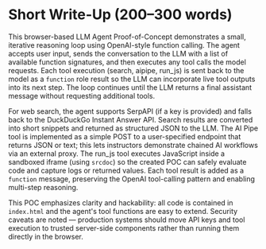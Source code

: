 # Short Write-Up (200–300 words)

This browser-based LLM Agent Proof-of-Concept demonstrates a small, iterative reasoning loop using OpenAI-style function calling. The agent accepts user input, sends the conversation to the LLM with a list of available function signatures, and then executes any tool calls the model requests. Each tool execution (search, aipipe, run_js) is sent back to the model as a `function` role result so the LLM can incorporate live tool outputs into its next step. The loop continues until the LLM returns a final assistant message without requesting additional tools.

For web search, the agent supports SerpAPI (if a key is provided) and falls back to the DuckDuckGo Instant Answer API. Search results are converted into short snippets and returned as structured JSON to the LLM. The AI Pipe tool is implemented as a simple POST to a user-specified endpoint that returns JSON or text; this lets instructors demonstrate chained AI workflows via an external proxy. The run_js tool executes JavaScript inside a sandboxed iframe (using `srcdoc`) so the created POC can safely evaluate code and capture logs or returned values. Each tool result is added as a `function` message, preserving the OpenAI tool-calling pattern and enabling multi-step reasoning.

This POC emphasizes clarity and hackability: all code is contained in `index.html` and the agent's tool functions are easy to extend. Security caveats are noted — production systems should move API keys and tool execution to trusted server-side components rather than running them directly in the browser.
